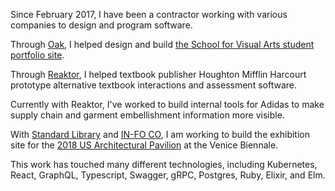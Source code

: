 Since February 2017, I have been a contractor working with various companies to
design and program software.

Through [Oak](https://oak.is), I helped design and build [the School for Visual
Arts student portfolio site](http://sva.design).

Through [Reaktor](https://www.reaktor.com), I helped textbook publisher Houghton
Mifflin Harcourt prototype alternative textbook interactions and assessment
software.

Currently with Reaktor, I've worked to build internal tools for Adidas to make
supply chain and garment embellishment information more visible.

With [Standard Library](https://standard-library.com) and [IN-FO
CO](http://in-fo.co), I am working to build the exhibition site for the [2018 US
Architectural Pavilion](http://dimensionsofcitizenship.org) at the Venice
Biennale.

This work has touched many different technologies, including Kubernetes, React,
GraphQL, Typescript, Swagger, gRPC, Postgres, Ruby, Elixir, and Elm.

